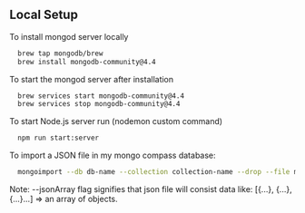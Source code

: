 ## Local Setup

To install mongod server locally

```bash
  brew tap mongodb/brew
  brew install mongodb-community@4.4
```
To start the mongod server after installation

```bash
  brew services start mongodb-community@4.4
  brew services stop mongodb-community@4.4
```
To start Node.js server run (nodemon custom command)

```bash
  npm run start:server
```
To import a JSON file in my mongo compass database:

```bash
  mongoimport --db db-name --collection collection-name --drop --file myfile.json --jsonArray
```
Note: --jsonArray flag signifies that json file will consist data like: [{...}, {...}, {...}...] => an array of objects.

